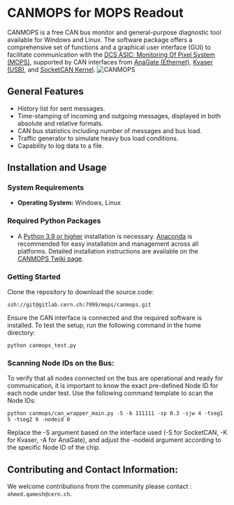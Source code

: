 # CANMOPS for MOPS Readout

CANMOPS is a free CAN bus monitor and general-purpose diagnostic tool available for Windows and Linux. The software package offers a comprehensive set of functions and a graphical user interface (GUI) to facilitate communication with the [DCS ASIC: Monitoring Of Pixel System (MOPS)](https://edms.cern.ch/ui/file/1909505/3/MOPS-specs-V3_docx_cpdf.pdf), supported by CAN interfaces from [AnaGate (Ethernet)](https://www.anagate.de/), [Kvaser (USB)](https://www.kvaser.com/), and [SocketCAN Kernel](https://www.kernel.org/doc/html/latest/networking/can.html).
![CANMOPS](https://gitlab.cern.ch/mops/canmops/-/wikis/uploads/133057f8a2ba5ebd7f595cd72aa86547/phd_designs__9_.png)

## General Features
- History list for sent messages.
- Time-stamping of incoming and outgoing messages, displayed in both absolute and relative formats.
- CAN bus statistics including number of messages and bus load.
- Traffic generator to simulate heavy bus load conditions.
- Capability to log data to a file.

## Installation and Usage

### System Requirements
- **Operating System:** Windows, Linux

### Required Python Packages
- A [Python 3.9 or higher](https://www.python.org/) installation is necessary. [Anaconda](https://anaconda.org/) is recommended for easy installation and management across all platforms. Detailed installation instructions are available on the [CANMOPS Twiki page](https://gitlab.cern.ch/mops/canmops/-/wikis/home).

### Getting Started
Clone the repository to download the source code:
```
ssh://git@gitlab.cern.ch:7999/mops/canmops.git
```
Ensure the CAN interface is connected and the required software is installed. To test the setup, run the following command in the home directory:

```
python canmops_test.py
```
### Scanning Node IDs on the Bus:
To verify that all nodes connected on the bus are operational and ready for communication, it is important to know the exact pre-defined Node ID for each node under test. Use the following command template to scan the Node IDs:

```
python canmops/can_wrapper_main.py -S -b 111111 -sp 0.3 -sjw 4 -tseg1 5 -tseg2 6 -nodeid 0
```
Replace the -S argument based on the interface used (-S for SocketCAN, -K for Kvaser, -A for AnaGate), and adjust the -nodeid argument according to the specific Node ID of the chip.

## Contributing and Contact Information:
We welcome contributions from the community please contact : `ahmed.qamesh@cern.ch`.
